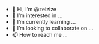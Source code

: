 - 👋 Hi, I’m @zeizize
- 👀 I’m interested in ...
- 🌱 I’m currently learning ...
- 💞️ I’m looking to collaborate on ...
- 📫 How to reach me ...

<!---
zeizize/zeizize is a ✨ special ✨ repository because its `README.md` (this file) appears on your GitHub profile.
You can click the Preview link to take a look at your changes.
--->
